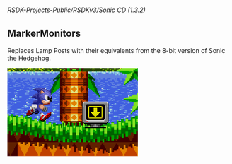 ###### RSDK-Projects-Public/RSDKv3/Sonic CD (1.3.2)
## MarkerMonitors

Replaces Lamp Posts with their equivalents from the 8-bit version of Sonic the Hedgehog.

![Image of the RSDK Mod!](/Assets/RSDKv3-MarkerMonitor.png)
